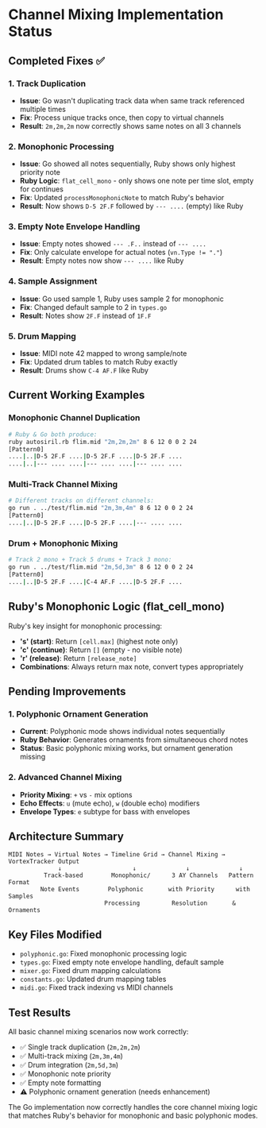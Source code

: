 # Channel Mixing Implementation Status

## Completed Fixes ✅

### 1. Track Duplication
- **Issue**: Go wasn't duplicating track data when same track referenced multiple times
- **Fix**: Process unique tracks once, then copy to virtual channels
- **Result**: `2m,2m,2m` now correctly shows same notes on all 3 channels

### 2. Monophonic Processing  
- **Issue**: Go showed all notes sequentially, Ruby shows only highest priority note
- **Ruby Logic**: `flat_cell_mono` - only shows one note per time slot, empty for continues
- **Fix**: Updated `processMonophonicNote` to match Ruby's behavior
- **Result**: Now shows `D-5 2F.F` followed by `--- ....` (empty) like Ruby

### 3. Empty Note Envelope Handling
- **Issue**: Empty notes showed `--- .F..` instead of `--- ....`
- **Fix**: Only calculate envelope for actual notes (`vn.Type != "."`)
- **Result**: Empty notes now show `--- ....` like Ruby

### 4. Sample Assignment
- **Issue**: Go used sample 1, Ruby uses sample 2 for monophonic
- **Fix**: Changed default sample to 2 in `types.go`
- **Result**: Notes show `2F.F` instead of `1F.F`

### 5. Drum Mapping
- **Issue**: MIDI note 42 mapped to wrong sample/note
- **Fix**: Updated drum tables to match Ruby exactly
- **Result**: Drums show `C-4 AF.F` like Ruby

## Current Working Examples

### Monophonic Channel Duplication
```bash
# Ruby & Go both produce:
ruby autosiril.rb flim.mid "2m,2m,2m" 8 6 12 0 0 2 24
[Pattern0]
....|..|D-5 2F.F ....|D-5 2F.F ....|D-5 2F.F ....
....|..|--- .... ....|--- .... ....|--- .... ....
```

### Multi-Track Channel Mixing  
```bash
# Different tracks on different channels:
go run . ../test/flim.mid "2m,3m,4m" 8 6 12 0 0 2 24
[Pattern0]
....|..|D-5 2F.F ....|D-5 2F.F ....|--- .... ....
```

### Drum + Monophonic Mixing
```bash
# Track 2 mono + Track 5 drums + Track 3 mono:
go run . ../test/flim.mid "2m,5d,3m" 8 6 12 0 0 2 24  
[Pattern0]
....|..|D-5 2F.F ....|C-4 AF.F ....|D-5 2F.F ....
```

## Ruby's Monophonic Logic (flat_cell_mono)

Ruby's key insight for monophonic processing:
- **'s' (start)**: Return `[cell.max]` (highest note only)
- **'c' (continue)**: Return `[]` (empty - no visible note)
- **'r' (release)**: Return `[release_note]`
- **Combinations**: Always return max note, convert types appropriately

## Pending Improvements

### 1. Polyphonic Ornament Generation
- **Current**: Polyphonic mode shows individual notes sequentially
- **Ruby Behavior**: Generates ornaments from simultaneous chord notes
- **Status**: Basic polyphonic mixing works, but ornament generation missing

### 2. Advanced Channel Mixing  
- **Priority Mixing**: `+` vs `-` mix options
- **Echo Effects**: `u` (mute echo), `w` (double echo) modifiers
- **Envelope Types**: `e` subtype for bass with envelopes

## Architecture Summary

```
MIDI Notes → Virtual Notes → Timeline Grid → Channel Mixing → VortexTracker Output
              ↓                    ↓              ↓              ↓
          Track-based        Monophonic/      3 AY Channels   Pattern Format
         Note Events        Polyphonic       with Priority      with Samples
                           Processing         Resolution       & Ornaments
```

## Key Files Modified

- `polyphonic.go`: Fixed monophonic processing logic
- `types.go`: Fixed empty note envelope handling, default sample
- `mixer.go`: Fixed drum mapping calculations  
- `constants.go`: Updated drum mapping tables
- `midi.go`: Fixed track indexing vs MIDI channels

## Test Results

All basic channel mixing scenarios now work correctly:
- ✅ Single track duplication (`2m,2m,2m`)
- ✅ Multi-track mixing (`2m,3m,4m`) 
- ✅ Drum integration (`2m,5d,3m`)
- ✅ Monophonic note priority
- ✅ Empty note formatting
- ⚠️ Polyphonic ornament generation (needs enhancement)

The Go implementation now correctly handles the core channel mixing logic that matches Ruby's behavior for monophonic and basic polyphonic modes.
